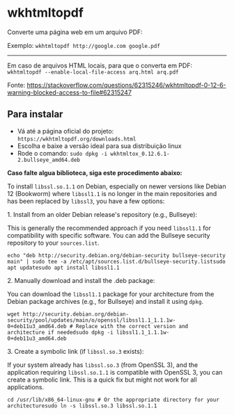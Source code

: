 # wkhtmltopdf
Converte uma página web em um arquivo PDF:

Exemplo:
` wkhtmltopdf http://google.com google.pdf `

---

Em caso de arquivos HTML locais, para que o converta em PDF: 
` wkhtmltopdf --enable-local-file-access arq.html arq.pdf `

Fonte: https://stackoverflow.com/questions/62315246/wkhtmltopdf-0-12-6-warning-blocked-access-to-file#62315247




## Para instalar

- Vá até a página oficial do projeto: `https://wkhtmltopdf.org/downloads.html`
- Escolha e baixe a versão ideal para sua distribuição linux
- Rode o comando: `sudo dpkg -i wkhtmltox_0.12.6.1-2.bullseye_amd64.deb`


**Caso falte algua biblioteca, siga este procedimento abaixo:**

To install `libssl.so.1.1` on Debian, especially on newer versions like Debian 12 (Bookworm) where `libssl1.1` is no longer in the main repositories and has been replaced by `libssl3`, you have a few options: 

1\. Install from an older Debian release's repository (e.g., Bullseye): 

This is generally the recommended approach if you need `libssl1.1` for compatibility with specific software. You can add the Bullseye security repository to your `sources.list`. 

```
echo "deb http://security.debian.org/debian-security bullseye-security main" | sudo tee -a /etc/apt/sources.list.d/bullseye-security.listsudo apt updatesudo apt install libssl1.1
```

2\. Manually download and install the .deb package: 

You can download the `libssl1.1` package for your architecture from the Debian package archives (e.g., for Bullseye) and install it using `dpkg`. 

```
wget http://security.debian.org/debian-security/pool/updates/main/o/openssl/libssl1.1_1.1.1w-0+deb11u3_amd64.deb # Replace with the correct version and architecture if neededsudo dpkg -i libssl1.1_1.1.1w-0+deb11u3_amd64.deb
```

3\. Create a symbolic link (if `libssl.so.3` exists): 

If your system already has `libssl.so.3` (from OpenSSL 3), and the application requiring `libssl.so.1.1` is compatible with OpenSSL 3, you can create a symbolic link. This is a quick fix but might not work for all applications. 

```
cd /usr/lib/x86_64-linux-gnu # Or the appropriate directory for your architecturesudo ln -s libssl.so.3 libssl.so.1.1
```
